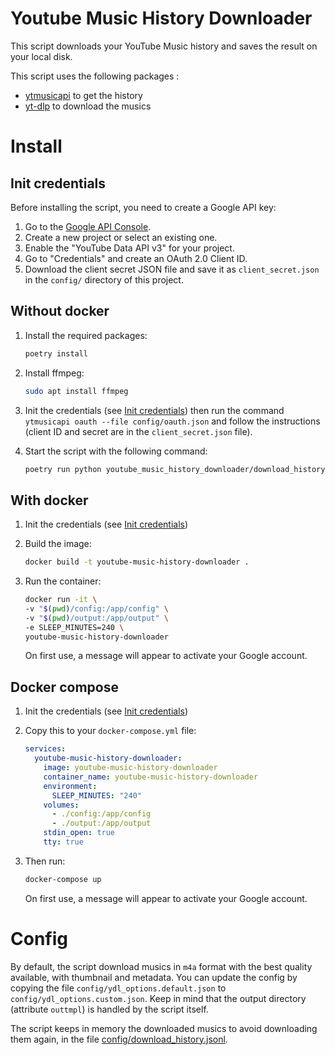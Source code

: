 # Youtube Music History Downloader

This script downloads your YouTube Music history and saves the result on your local disk.

This script uses the following packages :
- [ytmusicapi](https://github.com/sigma67/ytmusicapi) to get the history
- [yt-dlp](https://github.com/yt-dlp/yt-dlp) to download the musics

# Install

## Init credentials

Before installing the script, you need to create a Google API key:
1. Go to the [Google API Console](https://console.developers.google.com/).
2. Create a new project or select an existing one.
3. Enable the "YouTube Data API v3" for your project.
4. Go to "Credentials" and create an OAuth 2.0 Client ID.
5. Download the client secret JSON file and save it as `client_secret.json` in the `config/` directory of this project.

## Without docker

1. Install the required packages:
    ```bash
    poetry install
    ```

2. Install ffmpeg:
    ```bash
    sudo apt install ffmpeg
    ```

3. Init the credentials (see [Init credentials](#init-credentials))
   then run the command `ytmusicapi oauth --file config/oauth.json` and follow the instructions (client ID and secret are in the `client_secret.json` file).

4. Start the script with the following command:
    ```bash
    poetry run python youtube_music_history_downloader/download_history.py
    ```

## With docker


1. Init the credentials (see [Init credentials](#init-credentials))

2. Build the image:
    ```bash
    docker build -t youtube-music-history-downloader .
    ```

3. Run the container:
    ```bash
   docker run -it \
   -v "$(pwd)/config:/app/config" \
   -v "$(pwd)/output:/app/output" \
   -e SLEEP_MINUTES=240 \
   youtube-music-history-downloader
   ```
   On first use, a message will appear to activate your Google account.
   
   
## Docker compose

1. Init the credentials (see [Init credentials](#init-credentials))

2. Copy this to your `docker-compose.yml` file:
   ```yaml
   services:
     youtube-music-history-downloader:
       image: youtube-music-history-downloader
       container_name: youtube-music-history-downloader
       environment:
         SLEEP_MINUTES: "240"
       volumes:
         - ./config:/app/config
         - ./output:/app/output
       stdin_open: true
       tty: true
   ```

3. Then run:
   ```bash
   docker-compose up
   ```
   On first use, a message will appear to activate your Google account.

# Config

By default, the script download musics in `m4a` format with the best quality available, with thumbnail and metadata.
You can update the config by copying the file `config/ydl_options.default.json` to `config/ydl_options.custom.json`.
Keep in mind that the output directory (attribute `outtmpl`) is handled by the script itself.

The script keeps in memory the downloaded musics to avoid downloading them again, in the file [config/download_history.jsonl](config/download_history.jsonl).